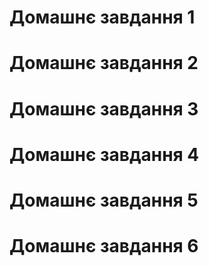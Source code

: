 # Домашнє завдання 1

# Домашнє завдання 2

# Домашнє завдання 3

# Домашнє завдання 4

# Домашнє завдання 5

# Домашнє завдання 6
